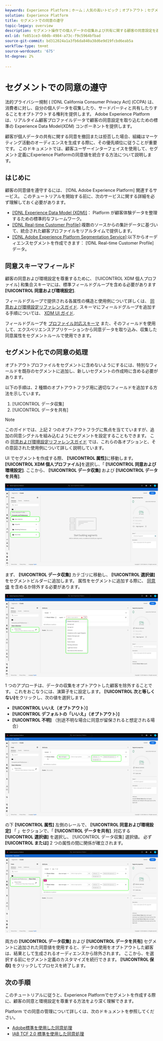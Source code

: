 ```yaml
---
keywords: Experience Platform；ホーム；人気の高いトピック；オプトアウト；セグメント化；セグメント化サービス；セグメント化サービス；オプトアウトを優先；オプトアウト；オプトアウト；同意；共有；収集；
solution: Experience Platform
title: セグメントでの同意の遵守
topic-legacy: overview
description: セグメント操作での個人データの収集および共有に関する顧客の同意設定を遵守する方法を説明します。
exl-id: fe851ce3-60db-4984-a73c-f9c5964bfbad
source-git-commit: bd312024a1a3fb6da840a38d6e9d19fcbd6eab5a
workflow-type: tm+mt
source-wordcount: '675'
ht-degree: 2%

---
```


# セグメントでの同意の遵守

法的プライバシー規制 ( [!DNL California Consumer Privacy Act] (CCPA) は、消費者に対し、自分の個人データを収集したり、サードパーティと共有したりすることをオプトアウトする権利を提供します。 Adobe Experience Platformは、リアルタイム顧客プロファイルデータで顧客の同意設定を取り込むための標準の Experience Data Model(XDM) コンポーネントを提供します。

顧客が個人データの共有に関する同意を撤回または拒否した場合、組織はマーケティング活動のオーディエンスを生成する際に、その優先順位に従うことが重要です。 このドキュメントでは、顧客ユーザーインターフェイスを使用して、セグメント定義にExperience Platformの同意値を統合する方法について説明します。

## はじめに

顧客の同意値を遵守するには、 [!DNL Adobe Experience Platform] 関連するサービス。 このチュートリアルを開始する前に、次のサービスに関する詳細を必ず理解しておく必要があります。

* [[!DNL Experience Data Model (XDM)]](../xdm/home.md)： Platform が顧客体験データを整理するための標準的なフレームワーク。
* [[!DNL Real-time Customer Profile]](../profile/home.md):複数のソースからの集計データに基づいて、統合された顧客プロファイルをリアルタイムで提供します。
* [[!DNL Adobe Experience Platform Segmentation Service]](./home.md):以下からオーディエンスセグメントを作成できます： [!DNL Real-time Customer Profile] データ。

## 同意スキーマフィールド

顧客の同意および環境設定を尊重するために、 [!UICONTROL XDM 個人プロファイル] 和集合スキーマには、標準フィールドグループを含める必要があります **[!UICONTROL 同意および環境設定]**.

フィールドグループで提供される各属性の構造と使用例について詳しくは、 [同意および環境設定リファレンスガイド](../xdm/field-groups/profile/consents.md). スキーマにフィールドグループを追加する手順については、 [XDM UI ガイド](../xdm/ui/resources/schemas.md#add-field-groups).

フィールドグループを [プロファイル対応スキーマ](../xdm/ui/resources/schemas.md#profile) また、そのフィールドを使用して、エクスペリエンスアプリケーションから同意データを取り込み、収集した同意属性をセグメントルールで使用できます。

## セグメント化での同意の処理

オプトアウトプロファイルをセグメントに含めないようにするには、特別なフィールドを既存のセグメントに追加し、新しいセグメントの作成時に含める必要があります。

以下の手順は、2 種類のオプトアウトフラグ用に適切なフィールドを追加する方法を示しています。

1. [!UICONTROL データ収集]
1. [!UICONTROL データを共有]

>[!NOTE]
>
>このガイドでは、上記 2 つのオプトアウトフラグに焦点を当てていますが、追加の同意シグナルを組み込むようにセグメントを設定することもできます。 この [同意および環境設定リファレンスガイド](../xdm/field-groups/profile/consents.md) では、これらの各オプションと、その意図された使用例について詳しく説明しています。

UI でセグメントを作成する際、 **[!UICONTROL 属性]**&#x200B;に移動します。 **[!UICONTROL XDM 個人プロファイル]**&#x200B;を選択し、「 **[!UICONTROL 同意および環境設定]**. ここから、 **[!UICONTROL データ収集]** および **[!UICONTROL データを共有]**.

![](./images/opt-outs/consents.png)

まず、 **[!UICONTROL データ収集]** カテゴリに移動し、 **[!UICONTROL 選択値]** をセグメントビルダーに追加します。 属性をセグメントに追加する際に、 [同意値](../xdm/field-groups/profile/consents.md#choice-values) を含めるか除外する必要があります。

![](./images/opt-outs/consent-values.png)

1 つのアプローチは、データの収集をオプトアウトした顧客を除外することです。 これをおこなうには、演算子をに設定します。 **[!UICONTROL 次と等しくない]**&#x200B;をクリックし、次の値を選択します。

* **[!UICONTROL いいえ（オプトアウト）]**
* **[!UICONTROL デフォルトの「いいえ」（オプトアウト）]**
* **[!UICONTROL 不明]** （別途不明な場合に同意が留保されると想定される場合）

![](./images/opt-outs/collect.png)

の下 **[!UICONTROL 属性]** 左側のレールで、 **[!UICONTROL 同意および環境設定]** 「 」セクションで、「 **[!UICONTROL データを共有]**. 対応する **[!UICONTROL 選択値]** を選択し、 [!UICONTROL データ収集] 選択値。 必ず **[!UICONTROL または]** 2 つの属性の間に関係が確立されます。

![](./images/opt-outs/share.png)

両方の **[!UICONTROL データ収集]** および **[!UICONTROL データを共有]** セグメントに追加された同意値を使用すると、データの使用をオプトアウトした顧客は、結果として生成されるオーディエンスから除外されます。 ここから、を選択する前にセグメント定義のカスタマイズを続行できます。 **[!UICONTROL 保存]** をクリックしてプロセスを終了します。

## 次の手順

このチュートリアルに従うと、Experience Platformでセグメントを作成する際に、顧客の同意と環境設定を尊重する方法をより深く理解できます。

Platform での同意の管理について詳しくは、次のドキュメントを参照してください。

* [Adobe標準を使用した同意処理](../landing/governance-privacy-security/consent/adobe/overview.md)
* [IAB TCF 2.0 標準を使用した同意処理](../landing/governance-privacy-security/consent/iab/overview.md)